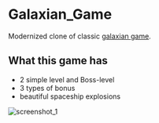 # Galaxian_Game

Modernized clone of classic [galaxian game](https://ru.wikipedia.org/wiki/Galaxian). 

## What this game has 
- 2 simple level and Boss-level
- 3 types of bonus
- beautiful spaceship explosions

![screenshot_1](https://user-images.githubusercontent.com/29926552/51763323-fd87b700-20da-11e9-8629-6086ca42c332.png)
